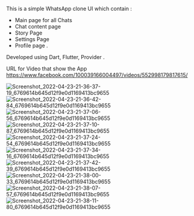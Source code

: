 This is a simple WhatsApp clone UI which contain :
- Main page for all Chats
- Chat content page
- Story Page 
- Settings Page
- Profile page .

Developed using Dart, Flutter, Provider .

URL for Video that show the App https://www.facebook.com/100039166004497/videos/552998179817615/

![Screenshot_2022-04-23-21-36-37-19_6769614b645d12f9e0d1169413bc9655](https://user-images.githubusercontent.com/101535118/164943773-07f5a24a-12e0-43e3-815c-9d0c0e4fb60f.jpg)
![Screenshot_2022-04-23-21-36-42-84_6769614b645d12f9e0d1169413bc9655](https://user-images.githubusercontent.com/101535118/164943775-6d5b40c5-1669-4308-a7a0-c4b2bbb14f94.jpg)
![Screenshot_2022-04-23-21-37-06-56_6769614b645d12f9e0d1169413bc9655](https://user-images.githubusercontent.com/101535118/164943780-ff9ade1b-ea3c-40fe-9999-34a6f112c4d5.jpg)
![Screenshot_2022-04-23-21-37-10-87_6769614b645d12f9e0d1169413bc9655](https://user-images.githubusercontent.com/101535118/164943784-901548d4-592f-4cb8-a12d-db27b4b31c42.jpg)
![Screenshot_2022-04-23-21-37-24-54_6769614b645d12f9e0d1169413bc9655](https://user-images.githubusercontent.com/101535118/164943788-de15dda6-8a6f-487e-a6f6-9019b7d4fe1c.jpg)
![Screenshot_2022-04-23-21-37-34-16_6769614b645d12f9e0d1169413bc9655](https://user-images.githubusercontent.com/101535118/164943791-6315e325-833c-489a-9c3c-a1fb05b5c84a.jpg)
![Screenshot_2022-04-23-21-37-42-39_6769614b645d12f9e0d1169413bc9655](https://user-images.githubusercontent.com/101535118/164943793-be7a512f-ee3a-4fc1-96eb-a46a02f30693.jpg)
![Screenshot_2022-04-23-21-38-00-33_6769614b645d12f9e0d1169413bc9655](https://user-images.githubusercontent.com/101535118/164943797-526ea311-8b05-40ef-a174-9559440506cf.jpg)
![Screenshot_2022-04-23-21-38-07-57_6769614b645d12f9e0d1169413bc9655](https://user-images.githubusercontent.com/101535118/164943800-dc4b2cd4-4f8b-4c8e-8bcc-e60f9efe2213.jpg)
![Screenshot_2022-04-23-21-38-11-80_6769614b645d12f9e0d1169413bc9655](https://user-images.githubusercontent.com/101535118/164943805-b4dca532-46fc-4434-ac07-ab10066ad5b8.jpg)
